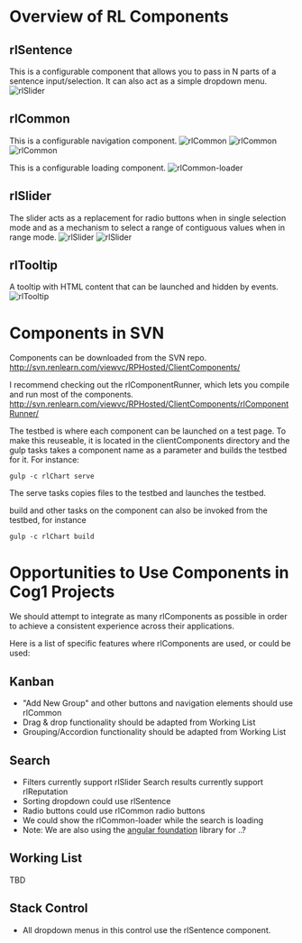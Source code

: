 # Overview of RL Components
## rlSentence
This is a configurable component that allows you to pass in N parts of a sentence input/selection.
It can also act as a simple dropdown menu.
![rlSlider](rlSentence.png)

## rlCommon
This is a configurable navigation component.
![rlCommon](rlCommon-1.png)
![rlCommon](rlCommon-2.png)
![rlCommon](rlCommon-3.png)

This is a configurable loading component.
![rlCommon-loader](rlCommon-loader.png)

## rlSlider
The slider acts as a replacement for radio buttons when in single selection mode and as a mechanism to select a range of contiguous values when in range mode.
![rlSlider](rlSlider-1.png)
![rlSlider](rlSlider-2.png)

## rlTooltip
A tooltip with HTML content that can be launched and hidden by events.
![rlTooltip](rlTooltip.png)

# Components in SVN
Components can be downloaded from the SVN repo.
http://svn.renlearn.com/viewvc/RPHosted/ClientComponents/

I recommend checking out the rlComponentRunner, which lets you compile and run most of the components.
http://svn.renlearn.com/viewvc/RPHosted/ClientComponents/rlComponentRunner/

The testbed is where each component can be launched on a test page. To make this reuseable, it is located in the clientComponents directory and the gulp tasks takes a component name as a parameter and builds the testbed for it.
For instance:
```
gulp -c rlChart serve
```	    
The serve tasks copies files to the testbed and launches the testbed.

build and other tasks on the component can also be invoked from the testbed, for instance
```
gulp -c rlChart build
```
# Opportunities to Use Components in Cog1 Projects
We should attempt to integrate as many rlComponents as possible in order to achieve a consistent experience across their applications.

Here is a list of specific features where rlComponents are used, or could be used:

## Kanban
* "Add New Group" and other buttons and navigation elements should use rlCommon 
* Drag & drop functionality should be adapted from Working List
* Grouping/Accordion functionality should be adapted from Working List

## Search
* Filters currently support rlSlider
  Search results currently support rlReputation
* Sorting dropdown could use rlSentence
* Radio buttons could use rlCommon radio buttons
* We could show the rlCommon-loader while the search is loading
* Note: We are also using the [angular foundation](http://pineconellc.github.io/angular-foundation/) library for ..? 

## Working List
TBD

## Stack Control
* All dropdown menus in this control use the rlSentence component.


